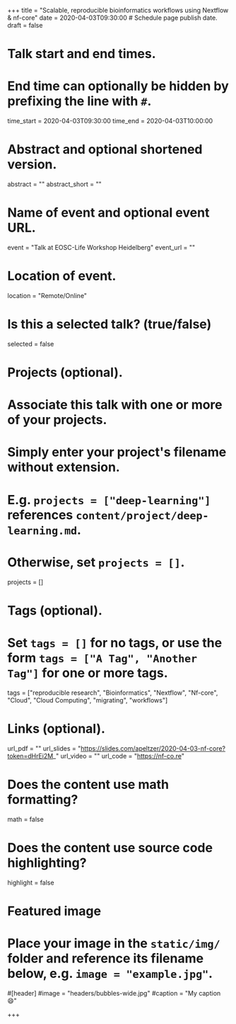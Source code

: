 +++
title = "Scalable, reproducible bioinformatics workflows using Nextflow & nf-core"
date = 2020-04-03T09:30:00  # Schedule page publish date.
draft = false

# Talk start and end times.
#   End time can optionally be hidden by prefixing the line with `#`.
time_start = 2020-04-03T09:30:00
time_end = 2020-04-03T10:00:00

# Abstract and optional shortened version.
abstract = ""
abstract_short = ""

# Name of event and optional event URL.
event = "Talk at EOSC-Life Workshop Heidelberg"
event_url = ""

# Location of event.
location = "Remote/Online"

# Is this a selected talk? (true/false)
selected = false

# Projects (optional).
#   Associate this talk with one or more of your projects.
#   Simply enter your project's filename without extension.
#   E.g. `projects = ["deep-learning"]` references `content/project/deep-learning.md`.
#   Otherwise, set `projects = []`.
projects = []

# Tags (optional).
#   Set `tags = []` for no tags, or use the form `tags = ["A Tag", "Another Tag"]` for one or more tags.
tags = ["reproducible research", "Bioinformatics", "Nextflow", "Nf-core", "Cloud", "Cloud Computing", "migrating", "workflows"]

# Links (optional).
url_pdf = ""
url_slides = "https://slides.com/apeltzer/2020-04-03-nf-core?token=dHrEi2M_"
url_video = ""
url_code = "https://nf-co.re"

# Does the content use math formatting?
math = false

# Does the content use source code highlighting?
highlight = false

# Featured image
# Place your image in the `static/img/` folder and reference its filename below, e.g. `image = "example.jpg"`.
#[header]
#image = "headers/bubbles-wide.jpg"
#caption = "My caption :smile:"

+++
